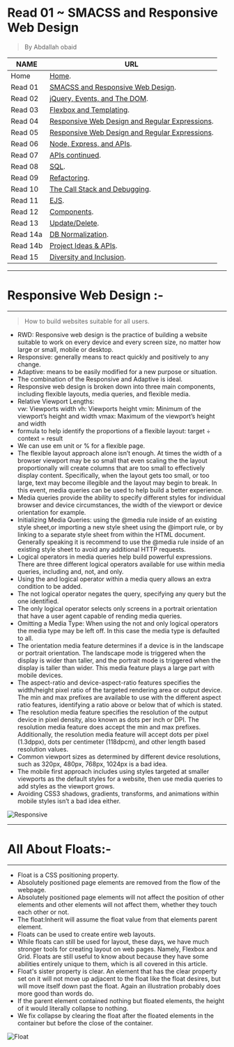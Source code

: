# Read 01 ~ SMACSS and Responsive Web Design
> By Abdallah obaid

**NAME**     | **URL**
------------ | -------------
Home         | [Home](https://abdallah-obaid.github.io/reading-notes-301/).
 Read 01     | [SMACSS and Responsive Web Design](https://abdallah-obaid.github.io/reading-notes-301/class-01).
 Read 02     | [jQuery, Events, and The DOM](https://abdallah-obaid.github.io/reading-notes-301/class-02).
 Read 03     | [Flexbox and Templating](https://abdallah-obaid.github.io/reading-notes-301/class-03).
 Read 04     | [Responsive Web Design and Regular Expressions](https://abdallah-obaid.github.io/reading-notes-301/class-04).
 Read 05     | [Responsive Web Design and Regular Expressions](https://abdallah-obaid.github.io/reading-notes-301/class-05).
 Read 06     | [Node, Express, and APIs](https://abdallah-obaid.github.io/reading-notes-301/class-06).
 Read 07     | [APIs continued](https://abdallah-obaid.github.io/reading-notes-301/class-07).
 Read 08     | [SQL](https://abdallah-obaid.github.io/reading-notes-301/class-08).
 Read 09     | [Refactoring](https://abdallah-obaid.github.io/reading-notes-301/class-09).
 Read 10     | [The Call Stack and Debugging](https://abdallah-obaid.github.io/reading-notes-301/class-10).
 Read 11     | [EJS](https://abdallah-obaid.github.io/reading-notes-301/class-11).
 Read 12     | [Components](https://abdallah-obaid.github.io/reading-notes-301/class-12).
 Read 13     | [Update/Delete](https://abdallah-obaid.github.io/reading-notes-301/class-13).
 Read 14a    | [DB Normalization](https://abdallah-obaid.github.io/reading-notes-301/class-14a).
 Read 14b    | [Project Ideas & APIs](https://abdallah-obaid.github.io/reading-notes-301/class-14b).
 Read 15     | [Diversity and Inclusion](https://abdallah-obaid.github.io/reading-notes-301/class-15).

 
----------------------------------
# Responsive Web Design :-
----------------------------------
  > How to build websites suitable for all users.
 * RWD: Responsive web design is the practice of building a website suitable to work on every device and every screen size, no matter how large or small, mobile or desktop.
 * Responsive: generally means to react quickly and positively to any change.
 * Adaptive: means to be easily modified for a new purpose or situation.
 * The combination of the Responsive and Adaptive is ideal. 
 * Responsive web design is broken down into three main components, including flexible layouts, media queries, and flexible media.
 * Relative Viewport Lengths:  
   vw: Viewports width 
   vh: Viewports height 
   vmin: Minimum of the viewport’s height and width
   vmax: Maximum of the viewport’s height and width
 * formula to help identify the proportions of a flexible layout: target ÷ context = result
 * We can use em unit or % for a flexible page.
 * The flexible layout approach alone isn’t enough. At times the width of a browser viewport may be so small that even scaling the the layout proportionally will create columns that are too small to effectively display content. Specifically, when the layout gets too small, or too large, text may become illegible and the layout may begin to break. In this event, media queries can be used to help build a better experience.
 * Media queries provide the ability to specify different styles for individual browser and device circumstances, the width of the viewport or device orientation for example.
 * Initializing Media Queries: using the @media rule inside of an existing style sheet,or importing a new style sheet using the @import rule, or by linking to a separate style sheet from within the HTML document. Generally speaking it is recommend to use the @media rule inside of an existing style sheet to avoid any additional HTTP requests.
 * Logical operators in media queries help build powerful expressions. There are three different logical operators available for use within media queries, including and, not, and only.
 * Using the and logical operator within a media query allows an extra condition to be added.
 * The not logical operator negates the query, specifying any query but the one identified.
 * The only logical operator selects only screens in a portrait orientation that have a user agent capable of rending media queries.
 * Omitting a Media Type: When using the not and only logical operators the media type may be left off. In this case the media type is defaulted to all.
 * The orientation media feature determines if a device is in the landscape or portrait orientation. The landscape mode is triggered when the display is wider than taller, and the portrait mode is triggered when the display is taller than wider. This media feature plays a large part with mobile devices.
 * The aspect-ratio and device-aspect-ratio features specifies the width/height pixel ratio of the targeted rendering area or output device. The min and max prefixes are available to use with the different aspect ratio features, identifying a ratio above or below that of which is stated.
 * The resolution media feature specifies the resolution of the output device in pixel density, also known as dots per inch or DPI. The resolution media feature does accept the min and max prefixes. Additionally, the resolution media feature will accept dots per pixel (1.3dppx), dots per centimeter (118dpcm), and other length based resolution values.
 * Common viewport sizes as determined by different device resolutions, such as 320px, 480px, 768px, 1024px is a bad idea.
 * The mobile first approach includes using styles targeted at smaller viewports as the default styles for a website, then use media queries to add styles as the viewport grows.
 * Avoiding CSS3 shadows, gradients, transforms, and animations within mobile styles isn’t a bad idea either.

![Responsive](https://i.pinimg.com/originals/f4/7f/d8/f47fd896add554744b4114d964b61b41.gif)

----------------------------------
# All About Floats:-
----------------------------------
* Float is a CSS positioning property. 
* Absolutely positioned page elements are removed from the flow of the webpage.
* Absolutely positioned page elements will not affect the position of other elements and other elements will not affect them, whether they touch each other or not.
* The float:Inherit will assume the float value from that elements parent element.
* Floats can be used to create entire web layouts.
* While floats can still be used for layout, these days, we have much stronger tools for creating layout on web pages. Namely, Flexbox and Grid. Floats are still useful to know about because they have some abilities entirely unique to them, which is all covered in this article.
* Float's sister property is clear. An element that has the clear property set on it will not move up adjacent to the float like the float desires, but will move itself down past the float. Again an illustration probably does more good than words do.
* If the parent element contained nothing but floated elements, the height of it would literally collapse to nothing.
* We fix collapse by clearing the float after the floated elements in the container but before the close of the container.


![Float](https://bitsofco.de/img/blog/28/float-problem.gif)